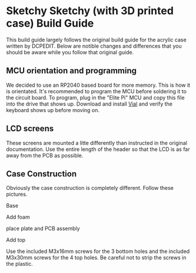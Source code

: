 # Sketchy Sketchy (with 3D printed case) Build Guide

This build guide largely follows the original build guide for the acrylic case written by DCPEDIT. Below are notible changes and differences that you should be aware while you follow that original guide.

## MCU orientation and programming
We decided to use an RP2040 based board for more memory. This is how it is orientated. It's recommended to program the MCU before soldering it to the circuit board. 
To program, plug in the "Elite Pi" MCU and copy this file into the drive that shows up. Download and install [Vial](http://get.vial.today) and verify the keyboard shows up before moving on.

## LCD screens

These screens are mounted a litte differently than instructed in the original documentation. Use the entire length of the header so that the LCD is as far away from the PCB as possible. 


## Case Construction
Obviously the case construction is completely different. Follow these pictures.

Base

Add foam

place plate and PCB assembly

Add top

Use the included M3x16mm screws for the 3 bottom holes and the included M3x30mm screws for the 4 top holes. Be careful not to strip the screws in the plastic. 